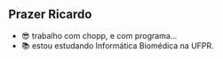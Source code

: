 ## Prazer Ricardo

- 😎 trabalho com chopp, e com programa...
- 📚 estou estudando Informática Biomédica na UFPR.

